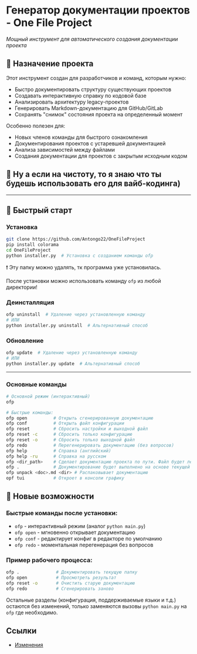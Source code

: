 # Генератор документации проектов - One File Project  

*Мощный инструмент для автоматического создания документации проекта*  

## 🎯 Назначение проекта  

Этот инструмент создан для разработчиков и команд, которым нужно:  
- Быстро документировать структуру существующих проектов  
- Создавать интерактивную справку по кодовой базе  
- Анализировать архитектуру legacy-проектов  
- Генерировать Markdown-документацию для GitHub/GitLab  
- Сохранять "снимок" состояния проекта на определенный момент  


Особенно полезен для:
- Новых членов команды для быстрого ознакомления
- Документирования проектов с устаревшей документацией
- Анализа зависимостей между файлами
- Создания документации для проектов с закрытым исходным кодом

## 👀 Ну а если на чистоту, то я знаю что ты будешь использовать его для вайб-кодинга)

---

## 🚀 Быстрый старт  

### Установка  
```bash  
git clone https://github.com/Antongo22/OneFileProject  
pip install colorama  
cd OneFileProject  
python installer.py  # Установка с созданием команды ofp
```
❗️ Эту папку можно удалять, тк программа уже установилась.


После установки можно использовать команду `ofp` из любой директории!

### Деинсталляция  
```bash  
ofp uninstall  # Удаление через установленную команду
# ИЛИ
python installer.py uninstall  # Альтернативный способ
```  

###  Обновление
```bash  
ofp update  # Удаление через установленную команду
# ИЛИ
python installer.py update  # Альтернативный способ
``` 
---

### Основные команды  
```bash  
# Основной режим (интерактивный)  
ofp  

# Быстрые команды:  
ofp open          # Открыть сгенерированную документацию  
ofp conf          # Открыть файл конфигурации  
ofp reset         # Сбросить настройки и выходной файл  
ofp reset -c      # Сбросить только конфигурацию  
ofp reset -o      # Сбросить только выходной файл  
ofp redo          # Перегенерировать документацию (без вопросов)  
ofp help          # Справка (английский)  
ofp help -ru      # Справка на русском  
ofp <dir_path>    # Сделает документацию проекта по пути. Файл будет лежать радом с папкой
ofp .             # Документирование будет выполнено на основе текущей папки
ofp unpack <doc>.md <dir> # Распаковывает документацию
opf tui           # Откроет в консоли графику
```  

## 🔄 Новые возможности  

### Быстрые команды после установки:  
- `ofp` - интерактивный режим (аналог `python main.py`)  
- `ofp open` - мгновенно открывает документацию  
- `ofp conf` - редактирует конфиг в редакторе по умолчанию  
- `ofp redo` - моментальная перегенерация без вопросов  

### Пример рабочего процесса:  
```bash
ofp .              # Документировать текущую папку
ofp open           # Просмотреть результат
ofp reset -o       # Очистить старую документацию
ofp redo           # Сгенерировать заново
```

Остальные разделы (конфигурация, поддерживаемые языки и т.д.) остаются без изменений, только заменяются вызовы `python main.py` на `ofp` где необходимо.

## Ссылки
- [Изменения](./changelog.md)
